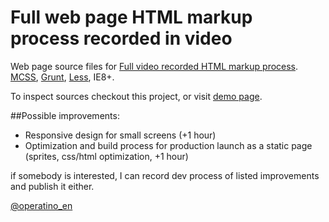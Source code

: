 Full web page HTML markup process recorded in video
==============

Web page source files for [Full video recorded HTML markup process](http://youtu.be/YzivmuO8Vzs). [MCSS](http://operatino.github.io/MCSS/en/), [Grunt](http://gruntjs.com/), [Less](http://lesscss.org), IE8+.

To inspect sources checkout this project, or visit [demo page](http://operatino.github.io/markup-process).

##Possible improvements:

* Responsive design for small screens (+1 hour)
* Optimization and build process for production launch as a static page (sprites, css/html optimization, +1 hour)

if somebody is interested, I can record dev process of listed improvements and publish it either.

[@operatino_en](http://twitter.com/operatino_en)
